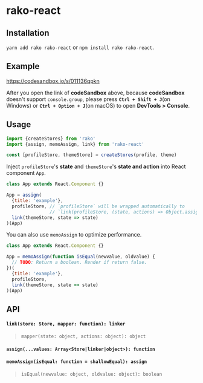 # rako-react



## Installation

`yarn add rako rako-react` or `npm install rako rako-react`.



## Example

https://codesandbox.io/s/011136qpkn

After you open the link of **codeSandbox** above, because **codeSandbox** doesn't support `console.group`, please press **`Ctrl + Shift + J`**(on Windows) or **`Ctrl + Option + J`**(on macOS) to open **DevTools > Console**.



## Usage

```js
import {createStores} from 'rako'
import {assign, memoAssign, link} from 'rako-react'

const [profileStore, themeStore] = createStores(profile, theme)
```
Inject `profileStore`'s __state__ and `themeStore`'s __state and action__ into React component `App`.

```js
class App extends React.Component {}

App = assign(
  {title: 'example'},
  profileStore, // `profileStore` will be wrapped automatically to
                // `link(profileStore, (state, actions) => Object.assign({}, state, actions))`
  link(themeStore, state => state)
)(App)
```
You can also use `memoAssign` to optimize performance.
```js
class App extends React.Component {}

App = memoAssign(function isEqual(newvalue, oldvalue) {
  // TODO: Return a boolean. Render if return false.
})(
  {title: 'example'},
  profileStore,
  link(themeStore, state => state)
)(App)
```



## API

#### `link(store: Store, mapper: function): linker`
> `mapper(state: object, actions: object): object`

#### `assign(...values: Array<Store|linker|object>): function`

#### `memoAssign(isEqual: function = shallowEqual): assign`
> `isEqual(newvalue: object, oldvalue: object): boolean`
